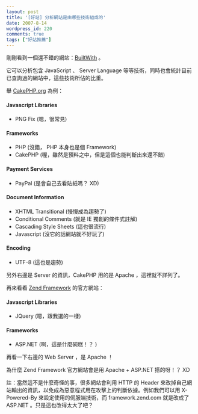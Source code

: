 ```yaml
---
layout: post
title: '[好站] 分析網站是由哪些技術組成的'
date: 2007-8-14
wordpress_id: 220
comments: true
tags: ["好站推薦"]
---
```


剛剛看到一個還不錯的網站：[BuiltWith](http://builtwith.com/) 。

它可以分析包含 JavaScript 、 Server Language 等等技術，同時也會統計目前已查詢過的網站中，這些技術所佔的比重。

舉 [CakePHP.org](http://builtwith.com/default.aspx?cakephp.org) 為例：
<h4>Javascript Libraries</h4>

* PNG Fix (嗯，很常見)

<h4>Frameworks</h4>

* PHP (沒錯， PHP 本身也是個 Framework)
* CakePHP (喔，雖然是預料之中，但是這個也能判斷出來還不錯)

<h4>Payment Services</h4>

* PayPal (是會自己去看貼紙嗎？ XD)

<h4>Document Information</h4>

* XHTML Transitional (慢慢成為趨勢了)
* Conditional Comments (就是 IE 獨創的條件式註解)
* Cascading Style Sheets (這也很流行)
* Javascript (沒它的話網站就不好玩了)

<h4>Encoding</h4>

* UTF-8 (這也是趨勢)


另外右邊是 Server 的資訊，CakePHP 用的是 Apache ，這裡就不詳列了。

再來看看 [Zend Framework](http://builtwith.com/default.aspx?framework.zend.com) 的官方網站：
<h4>Javascript Libraries</h4>

* JQuery (嗯，跟我選的一樣)

<h4> Frameworks</h4>

* ASP.NET (啊，這是什麼碗糕！？ )


再看一下右邊的 Web Server ，是 Apache ！

為什麼 Zend Framework 官方網站會是用 Apache + ASP.NET 搭的呀！？ XD

註：當然這不是什麼奇怪的事，很多網站會利用 HTTP 的 Header 來改掉自己網站輸出的資訊，以免成為惡意程式用在攻擊上的判斷依據。例如我們可以用 X-Powered-By 來設定使用的伺服端技術，而 framework.zend.com 就是改成了 ASP.NET 。只是這也改得太大了吧？
